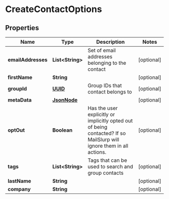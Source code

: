 

# CreateContactOptions

## Properties

Name | Type | Description | Notes
------------ | ------------- | ------------- | -------------
**emailAddresses** | **List&lt;String&gt;** | Set of email addresses belonging to the contact |  [optional]
**firstName** | **String** |  |  [optional]
**groupId** | [**UUID**](UUID.md) | Group IDs that contact belongs to |  [optional]
**metaData** | [**JsonNode**](JsonNode.md) |  |  [optional]
**optOut** | **Boolean** | Has the user explicitly or implicitly opted out of being contacted? If so MailSlurp will ignore them in all actions. |  [optional]
**tags** | **List&lt;String&gt;** | Tags that can be used to search and group contacts |  [optional]
**lastName** | **String** |  |  [optional]
**company** | **String** |  |  [optional]



